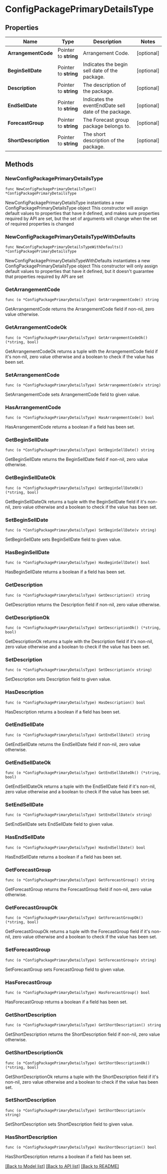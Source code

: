 # ConfigPackagePrimaryDetailsType

## Properties

Name | Type | Description | Notes
------------ | ------------- | ------------- | -------------
**ArrangementCode** | Pointer to **string** | Arrangement Code. | [optional] 
**BeginSellDate** | Pointer to **string** | Indicates the begin sell date of the package. | [optional] 
**Description** | Pointer to **string** | The description of the package. | [optional] 
**EndSellDate** | Pointer to **string** | Indicates the eventEndDate sell date of the package. | [optional] 
**ForecastGroup** | Pointer to **string** | The Forecast group package belongs to. | [optional] 
**ShortDescription** | Pointer to **string** | The short description of the package. | [optional] 

## Methods

### NewConfigPackagePrimaryDetailsType

`func NewConfigPackagePrimaryDetailsType() *ConfigPackagePrimaryDetailsType`

NewConfigPackagePrimaryDetailsType instantiates a new ConfigPackagePrimaryDetailsType object
This constructor will assign default values to properties that have it defined,
and makes sure properties required by API are set, but the set of arguments
will change when the set of required properties is changed

### NewConfigPackagePrimaryDetailsTypeWithDefaults

`func NewConfigPackagePrimaryDetailsTypeWithDefaults() *ConfigPackagePrimaryDetailsType`

NewConfigPackagePrimaryDetailsTypeWithDefaults instantiates a new ConfigPackagePrimaryDetailsType object
This constructor will only assign default values to properties that have it defined,
but it doesn't guarantee that properties required by API are set

### GetArrangementCode

`func (o *ConfigPackagePrimaryDetailsType) GetArrangementCode() string`

GetArrangementCode returns the ArrangementCode field if non-nil, zero value otherwise.

### GetArrangementCodeOk

`func (o *ConfigPackagePrimaryDetailsType) GetArrangementCodeOk() (*string, bool)`

GetArrangementCodeOk returns a tuple with the ArrangementCode field if it's non-nil, zero value otherwise
and a boolean to check if the value has been set.

### SetArrangementCode

`func (o *ConfigPackagePrimaryDetailsType) SetArrangementCode(v string)`

SetArrangementCode sets ArrangementCode field to given value.

### HasArrangementCode

`func (o *ConfigPackagePrimaryDetailsType) HasArrangementCode() bool`

HasArrangementCode returns a boolean if a field has been set.

### GetBeginSellDate

`func (o *ConfigPackagePrimaryDetailsType) GetBeginSellDate() string`

GetBeginSellDate returns the BeginSellDate field if non-nil, zero value otherwise.

### GetBeginSellDateOk

`func (o *ConfigPackagePrimaryDetailsType) GetBeginSellDateOk() (*string, bool)`

GetBeginSellDateOk returns a tuple with the BeginSellDate field if it's non-nil, zero value otherwise
and a boolean to check if the value has been set.

### SetBeginSellDate

`func (o *ConfigPackagePrimaryDetailsType) SetBeginSellDate(v string)`

SetBeginSellDate sets BeginSellDate field to given value.

### HasBeginSellDate

`func (o *ConfigPackagePrimaryDetailsType) HasBeginSellDate() bool`

HasBeginSellDate returns a boolean if a field has been set.

### GetDescription

`func (o *ConfigPackagePrimaryDetailsType) GetDescription() string`

GetDescription returns the Description field if non-nil, zero value otherwise.

### GetDescriptionOk

`func (o *ConfigPackagePrimaryDetailsType) GetDescriptionOk() (*string, bool)`

GetDescriptionOk returns a tuple with the Description field if it's non-nil, zero value otherwise
and a boolean to check if the value has been set.

### SetDescription

`func (o *ConfigPackagePrimaryDetailsType) SetDescription(v string)`

SetDescription sets Description field to given value.

### HasDescription

`func (o *ConfigPackagePrimaryDetailsType) HasDescription() bool`

HasDescription returns a boolean if a field has been set.

### GetEndSellDate

`func (o *ConfigPackagePrimaryDetailsType) GetEndSellDate() string`

GetEndSellDate returns the EndSellDate field if non-nil, zero value otherwise.

### GetEndSellDateOk

`func (o *ConfigPackagePrimaryDetailsType) GetEndSellDateOk() (*string, bool)`

GetEndSellDateOk returns a tuple with the EndSellDate field if it's non-nil, zero value otherwise
and a boolean to check if the value has been set.

### SetEndSellDate

`func (o *ConfigPackagePrimaryDetailsType) SetEndSellDate(v string)`

SetEndSellDate sets EndSellDate field to given value.

### HasEndSellDate

`func (o *ConfigPackagePrimaryDetailsType) HasEndSellDate() bool`

HasEndSellDate returns a boolean if a field has been set.

### GetForecastGroup

`func (o *ConfigPackagePrimaryDetailsType) GetForecastGroup() string`

GetForecastGroup returns the ForecastGroup field if non-nil, zero value otherwise.

### GetForecastGroupOk

`func (o *ConfigPackagePrimaryDetailsType) GetForecastGroupOk() (*string, bool)`

GetForecastGroupOk returns a tuple with the ForecastGroup field if it's non-nil, zero value otherwise
and a boolean to check if the value has been set.

### SetForecastGroup

`func (o *ConfigPackagePrimaryDetailsType) SetForecastGroup(v string)`

SetForecastGroup sets ForecastGroup field to given value.

### HasForecastGroup

`func (o *ConfigPackagePrimaryDetailsType) HasForecastGroup() bool`

HasForecastGroup returns a boolean if a field has been set.

### GetShortDescription

`func (o *ConfigPackagePrimaryDetailsType) GetShortDescription() string`

GetShortDescription returns the ShortDescription field if non-nil, zero value otherwise.

### GetShortDescriptionOk

`func (o *ConfigPackagePrimaryDetailsType) GetShortDescriptionOk() (*string, bool)`

GetShortDescriptionOk returns a tuple with the ShortDescription field if it's non-nil, zero value otherwise
and a boolean to check if the value has been set.

### SetShortDescription

`func (o *ConfigPackagePrimaryDetailsType) SetShortDescription(v string)`

SetShortDescription sets ShortDescription field to given value.

### HasShortDescription

`func (o *ConfigPackagePrimaryDetailsType) HasShortDescription() bool`

HasShortDescription returns a boolean if a field has been set.


[[Back to Model list]](../README.md#documentation-for-models) [[Back to API list]](../README.md#documentation-for-api-endpoints) [[Back to README]](../README.md)


